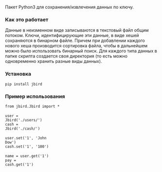 Пакет Python3 для сохранения/извлечения данных по ключу.

### Как это работает

Данные в неизменном виде записываются в текстовый файл общим потоком. Ключи, идентифицирующие эти данные, в виде хешей сохраняются в бинарном файле. Причем при добавлении каждого нового хеша производится сортировка файла, чтобы в дальнейшем можно было использовать бинарный поиск. Для каждого типа данных в папке скрипта создается своя директория (то есть можно одновременно хранить разные виды данных).

### Установка

<code>pip install jbird</code>

### Пример использования

<code>from jbird.Jbird import *</code><br />
<br />
<code>user = Jbird('./users/')</code><br />
<code>cash = Jbird('./cash/')</code><br />
<br />
<code>user.set('1', 'John Dow')</code><br />
<code>cash.set('1', '100')</code><br />
<br />
<code>name = user.get('1')</code><br />
<code>pay = cash.get('1')</code><br />
